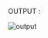OUTPUT :

![output](https://user-images.githubusercontent.com/77858947/117584418-82b10180-b115-11eb-8c47-639b6d2aac4c.png)
